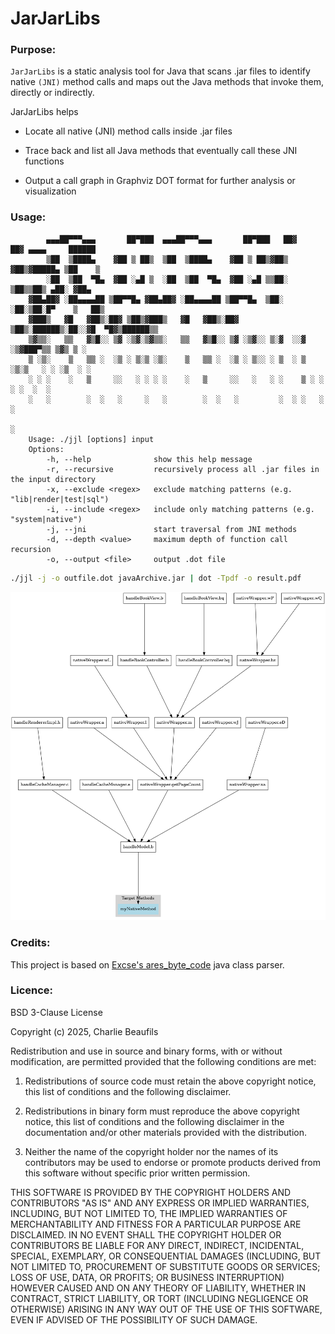 # JarJarLibs


### Purpose:

`JarJarLibs` is a static analysis tool for Java that scans .jar files to identify native `(JNI)` method calls and maps out the Java methods that invoke them, directly or indirectly.


JarJarLibs helps 

- Locate all native (JNI) method calls inside .jar files

- Trace back and list all Java methods that eventually call these JNI functions

- Output a call graph in Graphviz DOT format for further analysis or visualization


### Usage:

```
        ▄▄▄██▀▀▀▄▄▄       ██▀███  ▄▄▄██▀▀▀▄▄▄       ██▀███   ██▓     ██▓ ▄▄▄▄     ██████ 
        ▒██  ▒████▄    ▓██ ▒ ██▒  ▒██  ▒████▄    ▓██ ▒ ██▒▓██▒    ▓██▒▓█████▄ ▒██    ▒ 
        ░██  ▒██  ▀█▄  ▓██ ░▄█ ▒  ░██  ▒██  ▀█▄  ▓██ ░▄█ ▒▒██░    ▒██▒▒██▒ ▄██░ ▓██▄   
    ▓██▄██▓ ░██▄▄▄▄██ ▒██▀▀█▄ ▓██▄██▓ ░██▄▄▄▄██ ▒██▀▀█▄  ▒██░    ░██░▒██░█▀    ▒   ██▒
    ▓███▒   ▓█   ▓██▒░██▓ ▒██▒▓███▒   ▓█   ▓██▒░██▓ ▒██▒░██████▒░██░░▓█  ▀█▓▒██████▒▒
    ▒▓▒▒░   ▒▒   ▓▒█░░ ▒▓ ░▒▓░▒▓▒▒░   ▒▒   ▓▒█░░ ▒▓ ░▒▓░░ ▒░▓  ░░▓  ░▒▓███▀▒▒ ▒▓▒ ▒ ░
    ▒ ░▒░    ▒   ▒▒ ░  ░▒ ░ ▒░▒ ░▒░    ▒   ▒▒ ░  ░▒ ░ ▒░░ ░ ▒  ░ ▒ ░▒░▒   ░ ░ ░▒  ░ ░
    ░ ░ ░    ░   ▒     ░░   ░ ░ ░ ░    ░   ▒     ░░   ░   ░ ░    ▒ ░ ░    ░ ░  ░  ░  
    ░   ░        ░  ░   ░     ░   ░        ░  ░   ░         ░  ░ ░   ░            ░  
                                                                            ░          
    Usage: ./jjl [options] input
    Options:
        -h, --help              show this help message
        -r, --recursive         recursively process all .jar files in the input directory
        -x, --exclude <regex>   exclude matching patterns (e.g. "lib|render|test|sql")
        -i, --include <regex>   include only matching patterns (e.g. "system|native")
        -j, --jni               start traversal from JNI methods
        -d, --depth <value>     maximum depth of function call recursion
        -o, --output <file>     output .dot file
```

```bash
./jjl -j -o outfile.dot javaArchive.jar | dot -Tpdf -o result.pdf
```
![image](./.img/dot.png)

### Credits:

This project is based on [Excse's ares_byte_code](https://github.com/Excse/ares_byte_code/) java class parser.

### Licence:

BSD 3-Clause License

Copyright (c) 2025, Charlie Beaufils

Redistribution and use in source and binary forms, with or without
modification, are permitted provided that the following conditions are met:

1. Redistributions of source code must retain the above copyright notice, this
   list of conditions and the following disclaimer.

2. Redistributions in binary form must reproduce the above copyright notice,
   this list of conditions and the following disclaimer in the documentation
   and/or other materials provided with the distribution.

3. Neither the name of the copyright holder nor the names of its
   contributors may be used to endorse or promote products derived from
   this software without specific prior written permission.

THIS SOFTWARE IS PROVIDED BY THE COPYRIGHT HOLDERS AND CONTRIBUTORS "AS IS"
AND ANY EXPRESS OR IMPLIED WARRANTIES, INCLUDING, BUT NOT LIMITED TO, THE
IMPLIED WARRANTIES OF MERCHANTABILITY AND FITNESS FOR A PARTICULAR PURPOSE ARE
DISCLAIMED. IN NO EVENT SHALL THE COPYRIGHT HOLDER OR CONTRIBUTORS BE LIABLE
FOR ANY DIRECT, INDIRECT, INCIDENTAL, SPECIAL, EXEMPLARY, OR CONSEQUENTIAL
DAMAGES (INCLUDING, BUT NOT LIMITED TO, PROCUREMENT OF SUBSTITUTE GOODS OR
SERVICES; LOSS OF USE, DATA, OR PROFITS; OR BUSINESS INTERRUPTION) HOWEVER
CAUSED AND ON ANY THEORY OF LIABILITY, WHETHER IN CONTRACT, STRICT LIABILITY,
OR TORT (INCLUDING NEGLIGENCE OR OTHERWISE) ARISING IN ANY WAY OUT OF THE USE
OF THIS SOFTWARE, EVEN IF ADVISED OF THE POSSIBILITY OF SUCH DAMAGE.
